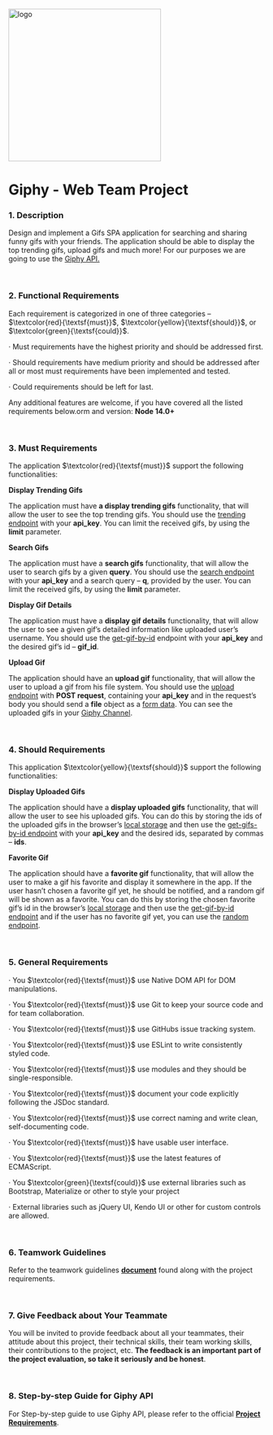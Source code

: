 <img src="https://webassets.telerikacademy.com/images/default-source/logos/telerik-academy.svg" alt="logo" width="300px" style="margin-top: 20px;"/>

# Giphy - Web Team Project

### 1. Description

Design and implement a Gifs SPA application for searching and sharing funny gifs with your friends. The application should be able to display the top trending gifs, upload gifs and much more! For our purposes we are going to use the [Giphy API.](https://developers.giphy.com/docs/api/#quick-start-guide)

<br>

### 2. Functional Requirements

Each requirement is categorized in one of three categories – $\textcolor{red}{\textsf{must}}$, $\textcolor{yellow}{\textsf{should}}$, or $\textcolor{green}{\textsf{could}}$.

· Must requirements have the highest priority and should be addressed first.

· Should requirements have medium priority and should be addressed after all or most must requirements have been implemented and tested.

· Could requirements should be left for last.

Any additional features are welcome, if you have covered all the listed requirements below.orm and version: **Node 14.0+**

<br>

### 3. Must Requirements

The application $\textcolor{red}{\textsf{must}}$ support the following functionalities:

**Display Trending Gifs**

The application must have **a display trending gifs** functionality, that will allow the user to see the top trending gifs. You should use the [trending endpoint](https://developers.giphy.com/docs/api/endpoint/#trending) with your **api_key**. You can limit the received gifs, by using the **limit** parameter.

**Search Gifs**

The application must have a **search gifs** functionality, that will allow the user to search gifs by a given **query**. You should use the [search endpoint](https://developers.giphy.com/docs/api/endpoint/#search) with your **api_key** and a search query – **q**, provided by the user. You can limit the received gifs, by using the **limit** parameter.

**Display Gif Details**

The application must have a **display gif details** functionality, that will allow the user to see a given gif’s detailed information like uploaded user’s username. You should use the [get-gif-by-id](https://developers.giphy.com/docs/api/endpoint/#get-gif-by-id) endpoint with your **api_key** and the desired gif’s id – **gif_id**.

**Upload Gif**

The application should have an **upload gif** functionality, that will allow the user to upload a gif from his file system. You should use the [upload endpoint](https://developers.giphy.com/docs/api/endpoint/#upload) with **POST request**, containing your **api_key** and in the request’s body you should send a **file** object as a [form data](https://developer.mozilla.org/en-US/docs/Web/API/FormData). You can see the uploaded gifs in your [Giphy Channel](https://giphy.com/explore/channel).

<br>

### 4. Should Requirements

This application $\textcolor{yellow}{\textsf{should}}$ support the following functionalities:

**Display Uploaded Gifs**

The application should have a **display uploaded gifs** functionality, that will allow the user to see his uploaded gifs. You can do this by storing the ids of the uploaded gifs in the browser’s [local storage](https://www.w3schools.com/jsref/prop_win_localstorage.asp) and then use the [get-gifs-by-id endpoint](https://developers.giphy.com/docs/api/endpoint/#get-gifs-by-id) with your **api_key** and the desired ids, separated by commas – **ids**.

**Favorite Gif**

The application should have a **favorite gif** functionality, that will allow the user to make a gif his favorite and display it somewhere in the app. If the user hasn’t chosen a favorite gif yet, he should be notified, and a random gif will be shown as a favorite. You can do this by storing the chosen favorite gif’s id in the browser’s [local storage](https://www.w3schools.com/jsref/prop_win_localstorage.asp) and then use the [get-gif-by-id endpoint](https://developers.giphy.com/docs/api/endpoint/#get-gif-by-id) and if the user has no favorite gif yet, you can use the [random endpoint](https://developers.giphy.com/docs/api/endpoint/#random).

<br>

### 5. General Requirements

· You $\textcolor{red}{\textsf{must}}$ use Native DOM API for DOM manipulations.

· You $\textcolor{red}{\textsf{must}}$ use Git to keep your source code and for team collaboration.

· You $\textcolor{red}{\textsf{must}}$ use GitHubs issue tracking system.

· You $\textcolor{red}{\textsf{must}}$ use ESLint to write consistently styled code.

· You $\textcolor{red}{\textsf{must}}$ use modules and they should be single-responsible.

· You $\textcolor{red}{\textsf{must}}$ document your code explicitly following the JSDoc standard.

· You $\textcolor{red}{\textsf{must}}$ use correct naming and write clean, self-documenting code.

· You $\textcolor{red}{\textsf{must}}$ have usable user interface.

· You $\textcolor{red}{\textsf{must}}$ use the latest features of ECMAScript.

· You $\textcolor{green}{\textsf{could}}$ use external libraries such as Bootstrap, Materialize or other to style your project

· External libraries such as jQuery UI, Kendo UI or other for custom controls are allowed.

<br>

### 6. Teamwork Guidelines

Refer to the teamwork guidelines **[document](https://learn.telerikacademy.com/mod/page/view.php?id=60975)** found along with the project requirements.

<br>

### 7. Give Feedback about Your Teammate

You will be invited to provide feedback about all your teammates, their attitude about this project, their technical skills, their team working skills, their contributions to the project, etc. **The feedback is an important part of the project evaluation, so take it seriously and be honest**.

<br>

### 8. Step-by-step Guide for Giphy API

For Step-by-step guide to use Giphy API, please refer to the official **[Project Requirements](https://learn.telerikacademy.com/mod/page/view.php?id=60974)**.
